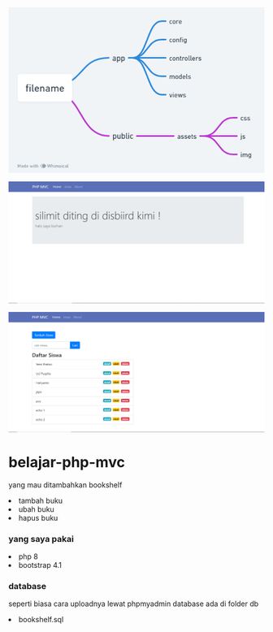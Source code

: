 ![struktur project screenshot](public/assets/img/struktur-project.png)

![dashboard screenshot](public/assets/img/dashboard.png)

![data-siswa ini fake ya screenshot](public/assets/img/data-siswa.png)

# belajar-php-mvc
yang mau ditambahkan bookshelf
<li>tambah buku</li>
<li>ubah buku</li>
<li>hapus buku</li>


### yang saya pakai
<li>php 8</li>
<li>bootstrap 4.1</li>

### database 
seperti biasa cara uploadnya lewat phpmyadmin
database ada di folder db 
<li>bookshelf.sql</li>